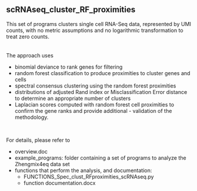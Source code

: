 ## scRNAseq_cluster_RF_proximities

This set of programs clusters single cell RNA-Seq data, represented by UMI counts, with no metric assumptions and no logarithmic transformation to treat zero counts.  
<br />
<br />
The approach uses
- binomial deviance to rank genes for filtering
- random forest classification to produce proximities to cluster genes and cells
- spectral consensus clustering using the random forest proximities
- distributions of adjusted Rand index or Misclassification Error distance to determine an appropriate number of clusters
- Laplacian scores computed with random forest cell proximities to confirm the gene ranks and provide additional - validation of the methodology.
<br />

For details, please refer to 
- overview.doc 
- example_programs: folder containing a set of programs to analyze the Zhengmix4eq data set
- functions that perform the analysis, and documentation:
  - FUNCTIONS_Spec_clust_RFproximities_scRNAseq.py
  - function documentation.docx
